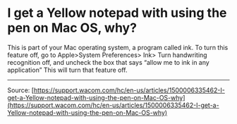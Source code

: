 # I get a Yellow notepad with using the pen on Mac OS, why?

This is part of your Mac operating system, a program called ink. To turn this feature off, go to Apple>System Preferences> Ink> Turn handwriting recognition off, and uncheck the box that says “allow me to ink in any application” This will turn that feature off.

---
Source: [https://support.wacom.com/hc/en-us/articles/1500006335462-I-get-a-Yellow-notepad-with-using-the-pen-on-Mac-OS-why](https://support.wacom.com/hc/en-us/articles/1500006335462-I-get-a-Yellow-notepad-with-using-the-pen-on-Mac-OS-why)
